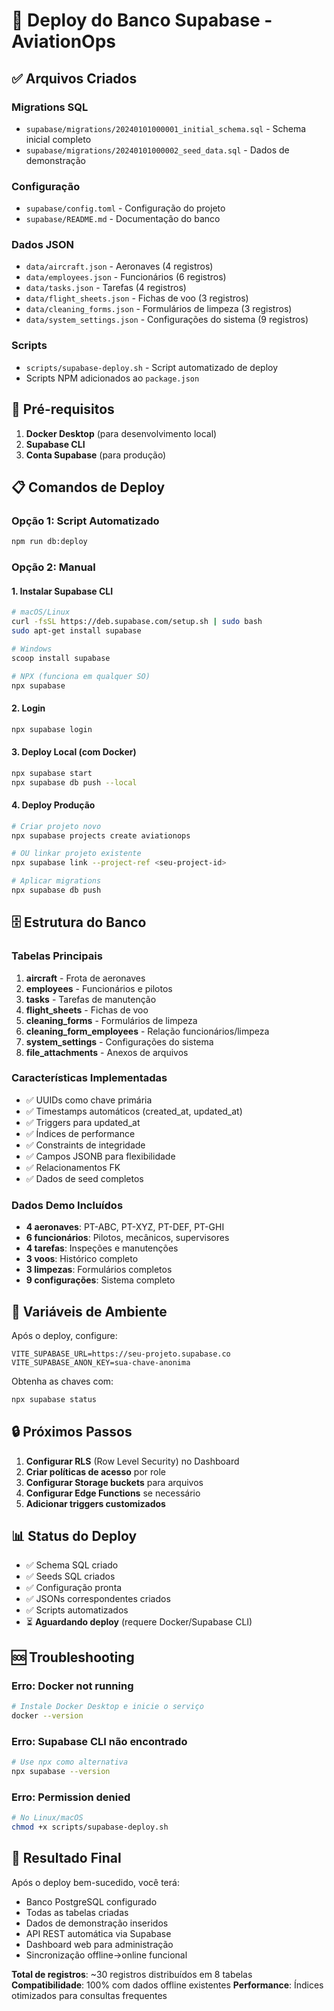 # 🚀 Deploy do Banco Supabase - AviationOps

## ✅ Arquivos Criados

### Migrations SQL

- `supabase/migrations/20240101000001_initial_schema.sql` - Schema inicial completo
- `supabase/migrations/20240101000002_seed_data.sql` - Dados de demonstração

### Configuração

- `supabase/config.toml` - Configuração do projeto
- `supabase/README.md` - Documentação do banco

### Dados JSON

- `data/aircraft.json` - Aeronaves (4 registros)
- `data/employees.json` - Funcionários (6 registros)
- `data/tasks.json` - Tarefas (4 registros)
- `data/flight_sheets.json` - Fichas de voo (3 registros)
- `data/cleaning_forms.json` - Formulários de limpeza (3 registros)
- `data/system_settings.json` - Configurações do sistema (9 registros)

### Scripts

- `scripts/supabase-deploy.sh` - Script automatizado de deploy
- Scripts NPM adicionados ao `package.json`

## 🔧 Pré-requisitos

1. **Docker Desktop** (para desenvolvimento local)
2. **Supabase CLI**
3. **Conta Supabase** (para produção)

## 📋 Comandos de Deploy

### Opção 1: Script Automatizado

```bash
npm run db:deploy
```

### Opção 2: Manual

#### 1. Instalar Supabase CLI

```bash
# macOS/Linux
curl -fsSL https://deb.supabase.com/setup.sh | sudo bash
sudo apt-get install supabase

# Windows
scoop install supabase

# NPX (funciona em qualquer SO)
npx supabase
```

#### 2. Login

```bash
npx supabase login
```

#### 3. Deploy Local (com Docker)

```bash
npx supabase start
npx supabase db push --local
```

#### 4. Deploy Produção

```bash
# Criar projeto novo
npx supabase projects create aviationops

# OU linkar projeto existente
npx supabase link --project-ref <seu-project-id>

# Aplicar migrations
npx supabase db push
```

## 🗄️ Estrutura do Banco

### Tabelas Principais

1. **aircraft** - Frota de aeronaves
2. **employees** - Funcionários e pilotos
3. **tasks** - Tarefas de manutenção
4. **flight_sheets** - Fichas de voo
5. **cleaning_forms** - Formulários de limpeza
6. **cleaning_form_employees** - Relação funcionários/limpeza
7. **system_settings** - Configurações do sistema
8. **file_attachments** - Anexos de arquivos

### Características Implementadas

- ✅ UUIDs como chave primária
- ✅ Timestamps automáticos (created_at, updated_at)
- ✅ Triggers para updated_at
- ✅ Índices de performance
- ✅ Constraints de integridade
- ✅ Campos JSONB para flexibilidade
- ✅ Relacionamentos FK
- ✅ Dados de seed completos

### Dados Demo Incluídos

- **4 aeronaves**: PT-ABC, PT-XYZ, PT-DEF, PT-GHI
- **6 funcionários**: Pilotos, mecânicos, supervisores
- **4 tarefas**: Inspeções e manutenções
- **3 voos**: Histórico completo
- **3 limpezas**: Formulários completos
- **9 configurações**: Sistema completo

## 🔑 Variáveis de Ambiente

Após o deploy, configure:

```env
VITE_SUPABASE_URL=https://seu-projeto.supabase.co
VITE_SUPABASE_ANON_KEY=sua-chave-anonima
```

Obtenha as chaves com:

```bash
npx supabase status
```

## 🔒 Próximos Passos

1. **Configurar RLS** (Row Level Security) no Dashboard
2. **Criar políticas de acesso** por role
3. **Configurar Storage buckets** para arquivos
4. **Configurar Edge Functions** se necessário
5. **Adicionar triggers customizados**

## 📊 Status do Deploy

- ✅ Schema SQL criado
- ✅ Seeds SQL criados
- ✅ Configuração pronta
- ✅ JSONs correspondentes criados
- ✅ Scripts automatizados
- ⏳ **Aguardando deploy** (requere Docker/Supabase CLI)

## 🆘 Troubleshooting

### Erro: Docker not running

```bash
# Instale Docker Desktop e inicie o serviço
docker --version
```

### Erro: Supabase CLI não encontrado

```bash
# Use npx como alternativa
npx supabase --version
```

### Erro: Permission denied

```bash
# No Linux/macOS
chmod +x scripts/supabase-deploy.sh
```

## 🎯 Resultado Final

Após o deploy bem-sucedido, você terá:

- Banco PostgreSQL configurado
- Todas as tabelas criadas
- Dados de demonstração inseridos
- API REST automática via Supabase
- Dashboard web para administração
- Sincronização offline→online funcional

**Total de registros**: ~30 registros distribuídos em 8 tabelas
**Compatibilidade**: 100% com dados offline existentes
**Performance**: Índices otimizados para consultas frequentes
